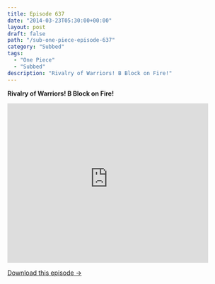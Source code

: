 ```yaml
---
title: Episode 637
date: "2014-03-23T05:30:00+00:00"
layout: post
draft: false
path: "/sub-one-piece-episode-637"
category: "Subbed"
tags:
  - "One Piece"
  - "Subbed"
description: "Rivalry of Warriors! B Block on Fire!"
---
```


**Rivalry of Warriors! B Block on Fire!**

<iframe width="640" height="360" src="https://www.rapidvideo.com/e/G6FRPG0W5O" frameborder="0" marginwidth=0 marginheight=0 scrolling=no allowfullscreen style="max-width:90%;"></iframe>

<a href="http://ouo.io/qs/eCodkFEQ?s=https://www.rapidvideo.com/d/G6FRPG0W5O" class="styled_a">Download this episode →</a>

